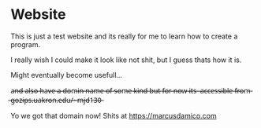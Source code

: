 # Website

This is just a test website and its really for me to learn how to create a program.

I really wish I could make it look like not shit, but I guess thats how it is.

Might eventually become usefull...

a̶n̶d̶ ̶a̶l̶s̶o̶ ̶h̶a̶v̶e̶ ̶a̶ ̶d̶o̶m̶i̶n̶ ̶n̶a̶m̶e̶ ̶o̶f̶ ̶s̶o̶m̶e̶ ̶k̶i̶n̶d̶ ̶b̶u̶t̶ ̶f̶o̶r̶ ̶n̶o̶w̶ ̶i̶t̶s̶ ̶
̶a̶c̶c̶e̶s̶s̶i̶b̶l̶e̶ ̶f̶r̶o̶m̶ ̶g̶o̶z̶i̶p̶s̶.̶u̶a̶k̶r̶o̶n̶.̶e̶d̶u̶/̶~̶m̶j̶d̶1̶3̶0̶

Yo we got that domain now! Shits at https://marcusdamico.com
